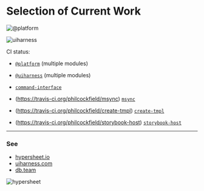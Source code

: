 # Selection of Current Work

![@platform](https://user-images.githubusercontent.com/185555/52255812-f5e8cd80-2978-11e9-8baf-2d4b82b5f02c.png)

![uiharness](https://user-images.githubusercontent.com/185555/52250326-2ff7a680-295c-11e9-9471-8a45b1e6b909.png)




CI status:

- [`@platform`](https://github.com/uiharness/platform) (multiple modules)

- [`@uiharness`](https://github.com/uiharness/uiharness) (multiple modules)

- [`command-interface`](https://github.com/philcockfield/command-interface)

- (https://travis-ci.org/philcockfield/msync) [`msync`](https://github.com/philcockfield/msync)

- (https://travis-ci.org/philcockfield/create-tmpl) [`create-tmpl`](https://github.com/philcockfield/create-tmpl)

- (https://travis-ci.org/philcockfield/storybook-host) [`storybook-host`](https://github.com/philcockfield/storybook-host)



---



### See

- [hypersheet.io](http://hypersheet.io)
- [uiharness.com](http://uiharness.com)
- [db.team](http://db.team)


![hypersheet](https://user-images.githubusercontent.com/185555/52740070-1e3a9100-3037-11e9-8ee2-bfe2a6e5f2a2.png)

